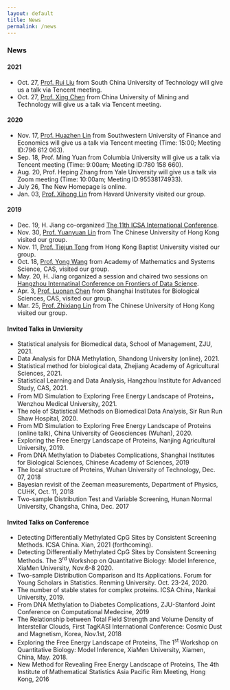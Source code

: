 ```yaml
---
layout: default
title: News
permalink: /news
---
```


### News
#### 2021
- Oct. 27, [Prof. Rui Liu](http://www2.scut.edu.cn/math/2017/1227/c14582a242135/page.htm) from South China University of Technology will give us a talk via Tencent meeting.
- Oct. 27, [Prof. Xing Chen](http://xwzx.cumt.edu.cn/9c/5e/c521a433246/page.htm) from China University of Mining and Technology will give us a talk via Tencent meeting.

#### 2020
- Nov. 17, [Prof. Huazhen Lin](https://stat.swufe.edu.cn/info/1046/1401.htm) from Southwestern University of Finance and Economics will give us a talk via Tencent meeting (Time: 15:00; Meeting ID:796 612 063).
- Sep. 18, Prof. Ming Yuan from Columbia University will give us a talk via Tencent meeting (Time: 9:00am; Meeting ID:780 158 660).
- Aug. 20, Prof. Heping Zhang from Yale University will give us a talk via Zoom meeting (Time: 10:00am; Meeting ID:95538174933).
- July 26, The New Homepage is online.
- Jan. 03, [Prof. Xihong Lin](https://content.sph.harvard.edu/xlin/) from Havard University visited our group. 

#### 2019
- Dec. 19, H. Jiang co-organized [The 11th ICSA International Conference](http://cds.zju.edu.cn/ICSA2019.aspx?k1=4&k2=79&k3=80).
- Nov. 30, [Prof. Yuanyuan Lin](http://www.sta.cuhk.edu.hk/YLin/default.aspx) from The Chinese University of Hong Kong visited our group.
- Nov. 11, [Prof. Tiejun Tong](http://www.math.hkbu.edu.hk/~tongt/) from Hong Kong Baptist University visited our group.
- Oct. 18, [Prof. Yong Wang](http://wanglab.amss.ac.cn/) from Academy of Mathematics and Systems Science, CAS, visited our group.
- May. 20, H. Jiang organized a session and chaired two sessions on [Hangzhou Internatinal Conference on Frontiers of Data Science](http://www.zjuyh.com/sjkx2019/rb/?sectionid=2f15c46e-f5f9-e811-941a-93c279b249f5).
- Apr. 3, [Prof. Luonan Chen](http://sysbio.sibcb.ac.cn/cb/chenlab/LuonanChen.htm) from Shanghai Institutes for Biological Sciences, CAS, visited our group.
- Mar. 25, [Prof. Zhixiang Lin](https://www.sta.cuhk.edu.hk/People/Faculty.aspx?udt_506_param_detail=622) from The Chinese University of Hong Kong visited our group.

#### Invited Talks in Unviersity
- Statistical analysis for Biomedical data, School of Management, ZJU, 2021.
- Data Analysis for DNA Methylation, Shandong University (online), 2021.
- Statistical method for biological data, Zhejiang Academy of Agricultural Sciences, 2021.
- Statistical Learning and Data Analysis, Hangzhou Institute for Advanced Study, CAS, 2021.
- From MD Simulation to Exploring Free Energy Landscape of Proteins，Wenzhou Medical University, 2021.
- The role of Statistical Methods on Biomedical Data Analysis, Sir Run Run Shaw Hospital, 2020.
- From MD Simulation to Exploring Free Energy Landscape of Proteins (online talk), China University of Geosciences (Wuhan), 2020.
- Exploring the Free Energy Landscape of Proteins, Nanjing Agricultural University, 2019.
- From DNA Methylation to Diabetes Complications, Shanghai Institutes for Biological Sciences, Chinese Academy of Sciences, 2019
- The local structure of Proteins, Wuhan University of Technology, Dec. 07, 2018
- Bayesian revisit of the  Zeeman measurements,  Department of Physics,  CUHK, Oct. 11,  2018
- Two-sample Distribution Test and Variable Screening, Hunan Normal University, Changsha, China, Dec. 2017

#### Invited Talks on Conference
- Detecting Differentially Methylated CpG Sites by Consistent Screening Methods. ICSA China. Xian, 2021 (forthcoming).
- Detecting Differentially Methylated CpG Sites by Consistent Screening Methods. The 3<sup>rd</sup> Workshop on Quantitative Biology: Model Inference, XiaMen University, Nov.6-8 2020.
- Two-sample Distribution Comparison and Its Applications. Forum for Young Scholars in Statistics. Renming University. Oct. 23-24, 2020.
- The number of stable states for complex proteins. ICSA China, Nankai University, 2019.
- From DNA Methylation to Diabetes Complications, ZJU-Stanford Joint Conference on Computational Medecine, 2019
- The Relationship between Total Field Strength and Volume Density of Interstellar Clouds, First TagKASI International Conference: Cosmic Dust and Magnetism, Korea, Nov.1st, 2018
- Exploring the Free Energy Landscape of Proteins, The 1<sup>st</sup> Workshop on Quantitative Biology: Model Inference, XiaMen University, Xiamen, China, May. 2018.
- New Method for Revealing Free Energy Landscape of Proteins, The 4th Institute of Mathematical Statistics Asia Pacific Rim Meeting, Hong Kong, 2016









